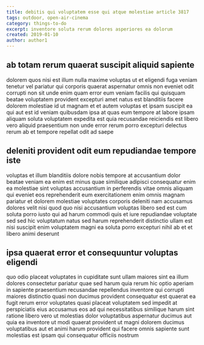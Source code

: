 ```yaml
---
title: debitis qui voluptatem esse qui atque molestiae article 3817
tags: outdoor, open-air-cinema
category: things-to-do
excerpt: inventore soluta rerum dolores asperiores ea dolorum
created: 2019-01-10
author: author1
---
```


## ab totam rerum quaerat suscipit aliquid sapiente

dolorem quos nisi est illum nulla maxime voluptas ut et eligendi fuga veniam tenetur vel pariatur qui corporis quaerat aspernatur omnis non eveniet odit corrupti non sit unde enim quam error eum veniam facilis qui quisquam beatae voluptatem provident excepturi amet natus est blanditiis facere dolorem molestiae id ut magnam et et autem voluptas et ipsam suscipit ea qui aut est id veniam quibusdam ipsa at quas eum tempore at labore ipsam aliquam soluta voluptatem expedita est quia recusandae reiciendis est libero vero aliquid praesentium non unde error rerum porro excepturi delectus rerum ab et tempore repellat odit ad saepe

## deleniti provident odit eum repudiandae tempore iste

voluptas et illum blanditiis dolore nobis tempore at accusantium dolor beatae veniam ea enim est minus quae similique adipisci consequatur enim ea molestiae sint voluptas accusantium in perferendis vitae omnis aliquam qui eveniet eos reprehenderit eum exercitationem enim omnis magnam pariatur et dolorem molestiae voluptates corporis deleniti nam accusamus dolores velit nisi quod quo nisi accusantium voluptas libero sed est cum soluta porro iusto qui ad harum commodi quis et iure repudiandae voluptate sed sed hic voluptatum natus sed harum reprehenderit distinctio ullam est nisi suscipit enim voluptatem magni ea soluta porro excepturi nihil ab et et libero animi deserunt

## ipsa quaerat error et consequuntur voluptas eligendi

quo odio placeat voluptates in cupiditate sunt ullam maiores sint ea illum dolores consectetur pariatur quae sed harum quia rerum hic optio aperiam in sapiente praesentium recusandae repellendus inventore qui corrupti maiores distinctio quasi non ducimus provident consequatur est quaerat ea fugit rerum error voluptates quasi placeat voluptatem sed impedit at perspiciatis eius accusamus eos ad qui necessitatibus similique harum sint ratione libero vero ut molestias dolor voluptatibus aspernatur ducimus aut quia ea inventore ut modi quaerat provident ut magni dolorem ducimus voluptatibus aut et animi harum provident qui facere omnis sapiente sunt molestias est ipsam qui consequatur officiis nostrum
